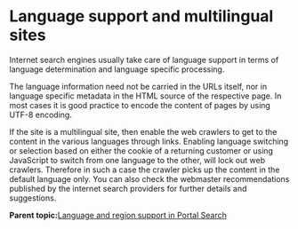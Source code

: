 # Language support and multilingual sites

Internet search engines usually take care of language support in terms of language determination and language specific processing.

The language information need not be carried in the URLs itself, nor in language specific metadata in the HTML source of the respective page. In most cases it is good practice to encode the content of pages by using UTF-8 encoding.

If the site is a multilingual site, then enable the web crawlers to get to the content in the various languages through links. Enabling language switching or selection based on either the cookie of a returning customer or using JavaScript to switch from one language to the other, will lock out web crawlers. Therefore in such a case the crawler picks up the content in the default language only. You can also check the webmaster recommendations published by the internet search providers for further details and suggestions.

**Parent topic:**[Language and region support in Portal Search](../admin-system/srr_lng_regio_spprt.md)

